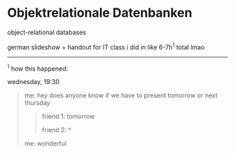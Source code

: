 # Objektrelationale Datenbanken

object-relational databases

german slideshow + handout for IT class i did in like 6-7h<sup>1</sup> total lmao

---

<sup>1</sup> how this happened:

wednesday, 19:30

> me: hey does anyone know if we have to present tomorrow or next thursday
>
> > friend 1: tomorrow
> >
> > friend 2: ^
>
> me: wonderful
